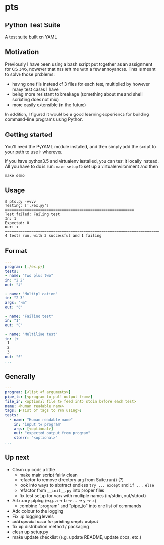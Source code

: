 # pts
## Python Test Suite
A test suite built on YAML

## Motivation
Previously I have been using a bash script put together as an assignment for
CS 246, however that has left me with a few annoyances. This is meant to
solve those problems:

- having one file instead of 3 files for each test, multiplied by however
  many test cases I have
- being more resistant to breakage (something about me and shell scripting
  does not mix)
- more easily extensible (in the future)

In addition, I figured it would be a good learning experience for building
command-line programs using Python.

## Getting started
You'll need the PyYAML module installed, and then simply add the script to
your path to use it wherever.

If you have python3.5 and virtualenv installed, you can test it locally
instead. All you have to do is run:
`make setup` to set up a virtualenvironment and then

`make demo`

## Usage
```
$ pts.py -vvvv
Testing: ['./ex.py'] ===========================================================
Test failed: Failing test
In: 1
Expected: 0
Out: 1
================================================================================
4 tests run, with 3 successful and 1 failing
```

## Format
```YAML
---
program: [./ex.py]
tests:
- name: "Two plus two"
in: "2 2"
out: "4"

- name: "Multiplication"
in: "2 3"
args: "-m"
out: "6"

- name: "Failing test"
in: "1"
out: "0"

- name: "Multiline test"
in: |+
 1
 2
 3
out: "6"
...
```

## Generally

```YAML
---
program: [<list of arguments>]
pipe_to: [<program to pull output from>]
file_in: <optional file to feed into stdin before each test>
name: <human readable name>
tags: [<list of tags to run using>]
tests:
  - name: "Human readable name"
    in: "input to program"
    args: [<optional>]
    out: "expected output from program"
    stderr: "<optional>"
...
```

## Up next
- Clean up code a little
	- make main script fairly clean
	- refactor to remove directory arg from Suite.run() (?)
	- look into ways to abstract endless `try ... except` and `if ... else`
	- refactor from `__init__.py` into proper files
	- fix test setup for vars with multiple names (in/stdin, out/stdout)
- Arbitrary piping (e.g. a -> b -> ... -> y -> z)
	- combine "program" and "pipe_to" into one list of commands
- Add colour to the logging
- Fix up logging levels
- add special case for printing empty output
- fix up distribution method / packaging
- clean up setup.py
- make update checklist (e.g. update README, update docs, etc.)

